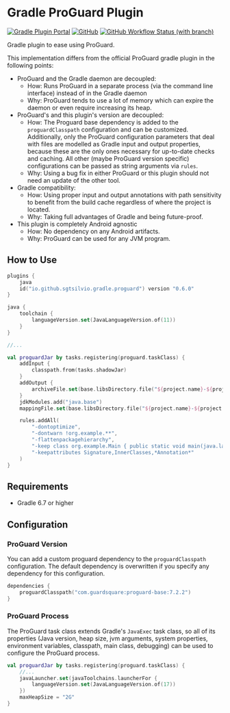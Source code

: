 # Gradle ProGuard Plugin

[![Gradle Plugin Portal](https://img.shields.io/gradle-plugin-portal/v/io.github.sgtsilvio.gradle.proguard?color=brightgreen&style=for-the-badge)](https://plugins.gradle.org/plugin/io.github.sgtsilvio.gradle.proguard)
[![GitHub](https://img.shields.io/github/license/sgtsilvio/gradle-proguard?color=brightgreen&style=for-the-badge)](LICENSE)
[![GitHub Workflow Status (with branch)](https://img.shields.io/github/actions/workflow/status/sgtsilvio/gradle-proguard/check.yml?branch=master&style=for-the-badge)](https://github.com/SgtSilvio/gradle-proguard/actions/workflows/check.yml?query=branch%3Amaster)

Gradle plugin to ease using ProGuard.

This implementation differs from the official ProGuard gradle plugin in the following points:

- ProGuard and the Gradle daemon are decoupled:
  - How: Runs ProGuard in a separate process (via the command line interface) instead of in the Gradle daemon
  - Why: ProGuard tends to use a lot of memory which can expire the daemon or even require increasing its heap.
- ProGuard's and this plugin's version are decoupled:
  - How: The Proguard base dependency is added to the `proguardClasspath` configuration and can be customized.
    Additionally, only the ProGuard configuration parameters that deal with files are modelled as Gradle input and
    output properties, because these are the only ones necessary for up-to-date checks and caching.
    All other (maybe ProGuard version specific) configurations can be passed as string arguments via `rules`.
  - Why: Using a bug fix in either ProGuard or this plugin should not need an update of the other tool.
- Gradle compatibility:
  - How: Using proper input and output annotations with path sensitivity to benefit from the build cache regardless
    of where the project is located.
  - Why: Taking full advantages of Gradle and being future-proof.
- This plugin is completely Android agnostic
  - How: No dependency on any Android artifacts.
  - Why: ProGuard can be used for any JVM program.

## How to Use

```kotlin
plugins {
    java
    id("io.github.sgtsilvio.gradle.proguard") version "0.6.0"
}

java {
    toolchain {
        languageVersion.set(JavaLanguageVersion.of(11))
    }
}

//...

val proguardJar by tasks.registering(proguard.taskClass) {
    addInput {
        classpath.from(tasks.shadowJar)
    }
    addOutput {
        archiveFile.set(base.libsDirectory.file("${project.name}-${project.version}-proguarded.jar"))
    }
    jdkModules.add("java.base")
    mappingFile.set(base.libsDirectory.file("${project.name}-${project.version}-mapping.txt"))

    rules.addAll(
        "-dontoptimize",
        "-dontwarn !org.example.**",
        "-flattenpackagehierarchy",
        "-keep class org.example.Main { public static void main(java.lang.String[]); }",
        "-keepattributes Signature,InnerClasses,*Annotation*"
    )
}
```

## Requirements

- Gradle 6.7 or higher

## Configuration

### ProGuard Version

You can add a custom proguard dependency to the `proguardClasspath` configuration.
The default dependency is overwritten if you specify any dependency for this configuration.

```kotlin
dependencies {
    proguardClasspath("com.guardsquare:proguard-base:7.2.2")
}
```

### ProGuard Process

The ProGuard task class extends Gradle's `JavaExec` task class, so all of its properties
(Java version, heap size, jvm arguments, system properties, environment variables, classpath, main class, debugging)
can be used to configure the ProGuard process.

```kotlin
val proguardJar by tasks.registering(proguard.taskClass) {
    //...
    javaLauncher.set(javaToolchains.launcherFor {
        languageVersion.set(JavaLanguageVersion.of(17))
    })
    maxHeapSize = "2G"
}
```